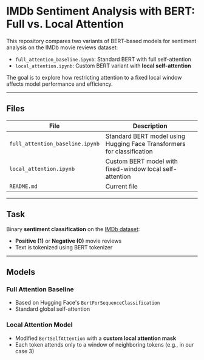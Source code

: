 #  IMDb Sentiment Analysis with BERT: Full vs. Local Attention

This repository compares two variants of BERT-based models for sentiment analysis on the IMDb movie reviews dataset:

- `full_attention_baseline.ipynb`: Standard BERT with full self-attention  
- `local_attention.ipynb`: Custom BERT variant with **local self-attention**

The goal is to explore how restricting attention to a fixed local window affects model performance and efficiency.

---

##  Files

| File                          | Description                                                        |
|-------------------------------|--------------------------------------------------------------------|
| `full_attention_baseline.ipynb` | Standard BERT model using Hugging Face Transformers for classification |
| `local_attention.ipynb`         | Custom BERT model with fixed-window local self-attention             |
| `README.md`                    | Current file                                                         |

---

##  Task

Binary **sentiment classification** on the [IMDb dataset](http://ai.stanford.edu/~amaas/data/sentiment/):

- **Positive (1)** or **Negative (0)** movie reviews  
- Text is tokenized using BERT tokenizer  

---

##  Models

###  Full Attention Baseline
- Based on Hugging Face's `BertForSequenceClassification`
- Standard global self-attention

###  Local Attention Model
- Modified `BertSelfAttention` with a **custom local attention mask**
- Each token attends only to a window of neighboring tokens (e.g., in our case 3)



